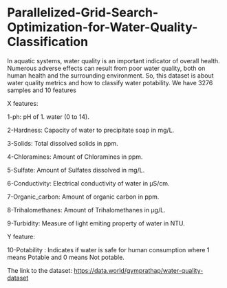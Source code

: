 # Parallelized-Grid-Search-Optimization-for-Water-Quality-Classification

In aquatic systems, water quality is an important indicator of overall health. Numerous adverse effects can result from poor water quality, both on human health and the surrounding environment. So, this dataset is about water quality metrics and how to classify water potability. We have 3276 samples and 10 features

X features:

1-ph: pH of 1. water (0 to 14).

2-Hardness: Capacity of water to precipitate soap in mg/L.

3-Solids: Total dissolved solids in ppm.

4-Chloramines: Amount of Chloramines in ppm.

5-Sulfate: Amount of Sulfates dissolved in mg/L.

6-Conductivity: Electrical conductivity of water in μS/cm.

7-Organic_carbon: Amount of organic carbon in ppm.

8-Trihalomethanes: Amount of Trihalomethanes in μg/L.

9-Turbidity: Measure of light emiting property of water in NTU.

Y feature:

10-Potability : Indicates if water is safe for human consumption where 1 means Potable and 0 means Not potable.

The link to the dataset: https://data.world/gymprathap/water-quality-dataset
